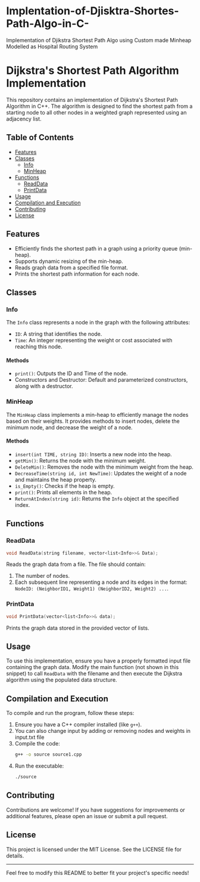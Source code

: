 # Implentation-of-Djisktra-Shortes-Path-Algo-in-C-
Implementation of Djikstra Shortest Path Algo using Custom made Minheap Modelled as Hospital Routing System 
# Dijkstra's Shortest Path Algorithm Implementation

This repository contains an implementation of Dijkstra's Shortest Path Algorithm in C++. The algorithm is designed to find the shortest path from a starting node to all other nodes in a weighted graph represented using an adjacency list.

## Table of Contents

- [Features](#features)
- [Classes](#classes)
  - [Info](#info)
  - [MinHeap](#minheap)
- [Functions](#functions)
  - [ReadData](#readdata)
  - [PrintData](#printdata)
- [Usage](#usage)
- [Compilation and Execution](#compilation-and-execution)
- [Contributing](#contributing)
- [License](#license)

## Features

- Efficiently finds the shortest path in a graph using a priority queue (min-heap).
- Supports dynamic resizing of the min-heap.
- Reads graph data from a specified file format.
- Prints the shortest path information for each node.

## Classes

### Info

The `Info` class represents a node in the graph with the following attributes:
- `ID`: A string that identifies the node.
- `Time`: An integer representing the weight or cost associated with reaching this node.

#### Methods
- `print()`: Outputs the ID and Time of the node.
- Constructors and Destructor: Default and parameterized constructors, along with a destructor.

### MinHeap

The `MinHeap` class implements a min-heap to efficiently manage the nodes based on their weights. It provides methods to insert nodes, delete the minimum node, and decrease the weight of a node.

#### Methods
- `insert(int TIME, string ID)`: Inserts a new node into the heap.
- `getMin()`: Returns the node with the minimum weight.
- `DeleteMin()`: Removes the node with the minimum weight from the heap.
- `DecreaseTime(string id, int NewTime)`: Updates the weight of a node and maintains the heap property.
- `is_Empty()`: Checks if the heap is empty.
- `print()`: Prints all elements in the heap.
- `ReturnAtIndex(string id)`: Returns the `Info` object at the specified index.

## Functions

### ReadData

```cpp
void ReadData(string filename, vector<list<Info>>& Data);
```

Reads the graph data from a file. The file should contain:
1. The number of nodes.
2. Each subsequent line representing a node and its edges in the format: `NodeID: (NeighborID1, Weight1) (NeighborID2, Weight2) ...`.

### PrintData

```cpp
void PrintData(vector<list<Info>>& data);
```

Prints the graph data stored in the provided vector of lists.

## Usage

To use this implementation, ensure you have a properly formatted input file containing the graph data. Modify the main function (not shown in this snippet) to call `ReadData` with the filename and then execute the Dijkstra algorithm using the populated data structure.

## Compilation and Execution

To compile and run the program, follow these steps:

1. Ensure you have a C++ compiler installed (like `g++`).
2. You can also change input by adding or removing nodes and weights in input.txt file
3. Compile the code:
   ```bash
   g++ -o source source1.cpp
   ```
4. Run the executable:
   ```bash
   ./source
   ```

## Contributing

Contributions are welcome! If you have suggestions for improvements or additional features, please open an issue or submit a pull request.

## License

This project is licensed under the MIT License. See the LICENSE file for details.

---

Feel free to modify this README to better fit your project's specific needs!
